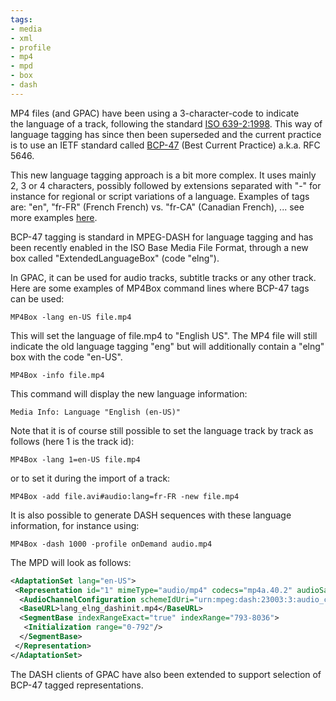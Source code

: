 ```yaml
---
tags:
- media
- xml
- profile
- mp4
- mpd
- box
- dash
---
```


MP4 files (and GPAC) have been using a 3-character-code to indicate the language of a track, following the standard [ISO 639-2:1998](http://en.wikipedia.org/wiki/List_of_ISO_639-2_codes). This way of language tagging has since then been superseded and the current practice is to use an IETF standard called [BCP-47](http://tools.ietf.org/html/bcp47) (Best Current Practice) a.k.a. RFC 5646.

This new language tagging approach is a bit more complex. It uses mainly 2, 3 or 4 characters, possibly followed by extensions separated with "-" for instance for regional or script variations of a language. Examples of tags are: "en", "fr-FR" (French French) vs. "fr-CA" (Canadian French), ... see more examples [here](http://tools.ietf.org/html/rfc5646#appendix-A).

BCP-47 tagging is standard in MPEG-DASH for language tagging and has been recently enabled in the ISO Base Media File Format, through a new box called "ExtendedLanguageBox" (code "elng").

In GPAC, it can be used for audio tracks, subtitle tracks or any other track. Here are some examples of MP4Box command lines where BCP-47 tags can be used:

```
MP4Box -lang en-US file.mp4
```

This will set the language of file.mp4 to "English US". The MP4 file will still indicate the old language tagging "eng" but will additionally contain a "elng" box with the code "en-US".

```
MP4Box -info file.mp4
```

This command will display the new language information:

```
Media Info: Language "English (en-US)"
```

Note that it is of course still possible to set the language track by track as follows (here 1 is the track id):

```
MP4Box -lang 1=en-US file.mp4
```

or to set it during the import of a track:

```
MP4Box -add file.avi#audio:lang=fr-FR -new file.mp4
```

It is also possible to generate DASH sequences with these language information, for instance using:

```
MP4Box -dash 1000 -profile onDemand audio.mp4
```

The MPD will look as follows:

```xml
<AdaptationSet lang="en-US">
 <Representation id="1" mimeType="audio/mp4" codecs="mp4a.40.2" audioSamplingRate="44100" startWithSAP="1" bandwidth="18952">
  <AudioChannelConfiguration schemeIdUri="urn:mpeg:dash:23003:3:audio_channel_configuration:2011" value="1"/>
  <BaseURL>lang_elng_dashinit.mp4</BaseURL>
  <SegmentBase indexRangeExact="true" indexRange="793-8036">
   <Initialization range="0-792"/>
  </SegmentBase>
 </Representation>
</AdaptationSet>
```

The DASH clients of GPAC have also been extended to support selection of BCP-47 tagged representations.
